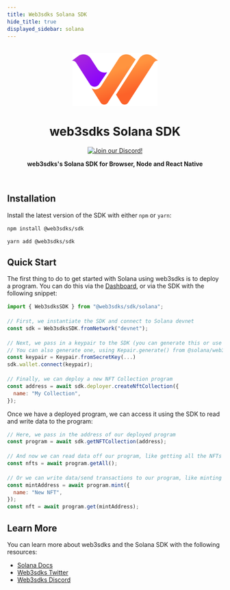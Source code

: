 ```yaml
---
title: Web3sdks Solana SDK
hide_title: true
displayed_sidebar: solana
---
```


<p align="center">
<br />
<a href="https://web3sdks.com"><img src="https://github.com/web3sdks/web3/blob/main/packages/sdk/logo.svg?raw=true" width="200" alt=""/></a>
<br />
</p>
<h1 align="center">web3sdks Solana SDK</h1>
<p align="center">
<a href="https://discord.gg/KX2tsh9A"><img alt="Join our Discord!" src="https://img.shields.io/discord/834227967404146718.svg?color=7289da&label=discord&logo=discord&style=flat"/></a>

</p>
<p align="center"><strong>web3sdks's Solana SDK for Browser, Node and React Native</strong></p>
<br />

## Installation

Install the latest version of the SDK with either `npm` or `yarn`:

```shell
npm install @web3sdks/sdk
```

```shell
yarn add @web3sdks/sdk
```

## Quick Start

The first thing to do to get started with Solana using web3sdks is to deploy a program. You can do this via the [Dashboard](https://web3sdks.com/dashboard), or via the SDK with the following snippet:

```jsx
import { Web3sdksSDK } from "@web3sdks/sdk/solana";

// First, we instantiate the SDK and connect to Solana devnet
const sdk = Web3sdksSDK.fromNetwork("devnet");

// Next, we pass in a keypair to the SDK (you can generate this or use your own)
// You can also generate one, using Kepair.generate() from @solana/web3.js
const keypair = Keypair.fromSecretKey(...)
sdk.wallet.connect(keypair);

// Finally, we can deploy a new NFT Collection program
const address = await sdk.deployer.createNftCollection({
  name: "My Collection",
});
```

Once we have a deployed program, we can access it using the SDK to read and write data to the program:

```jsx
// Here, we pass in the address of our deployed program
const program = await sdk.getNFTCollection(address);

// And now we can read data off our program, like getting all the NFTs from our collection
const nfts = await program.getAll();

// Or we can write data/send transactions to our program, like minting a new NFT
const mintAddress = await program.mint({
  name: "New NFT",
});
const nft = await program.get(mintAddress);
```

## Learn More

You can learn more about web3sdks and the Solana SDK with the following resources:

- [Solana Docs](https://docs.web3sdks.com/solana)
- [Web3sdks Twitter](https://twitter.com/web3sdksdevdevdevdevdevdevdevdevdevdevdevdevdevdevdevdevdev_)
- [Web3sdks Discord](https://discord.com/invite/web3sdks)
